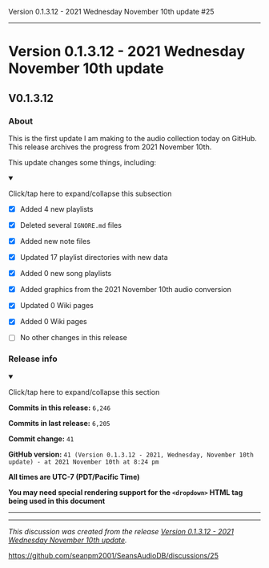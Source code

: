 Version 0.1.3.12 - 2021 Wednesday November 10th update #25


***

# Version 0.1.3.12 - 2021 Wednesday November 10th update

## V0.1.3.12

### About

This is the first update I am making to the audio collection today on GitHub. This release archives the progress from 2021 November 10th.

This update changes some things, including:

<details open><summary><p>Click/tap here to expand/collapse this subsection</p></summary>

- [x] Added 4 new playlists

- [x] Deleted several `IGNORE.md` files

- [x] Added new note files

- [x] Updated 17 playlist directories with new data

- [x] Added 0 new song playlists

- [x] Added graphics from the 2021 November 10th audio conversion

- [x] Updated 0 Wiki pages

- [x] Added 0 Wiki pages

- [ ] No other changes in this release

</details>

### Release info

<details open><summary><p>Click/tap here to expand/collapse this section</p></summary>

**Commits in this release:** `6,246`

**Commits in last release:** `6,205`

**Commit change:** `41`

**GitHub version:** `41 (Version 0.1.3.12 - 2021, Wednesday, November 10th update) - at 2021 November 10th at 8:24 pm`

**All times are UTC-7 (PDT/Pacific Time)**

**You may need special rendering support for the `<dropdown>` HTML tag being used in this document**

</details>

***


<hr /><em>This discussion was created from the release <a href='https://github.com/seanpm2001/SeansAudioDB/releases/tag/V0.1.3.12'>Version 0.1.3.12 - 2021 Wednesday November 10th update</a>.</em>

https://github.com/seanpm2001/SeansAudioDB/discussions/25
